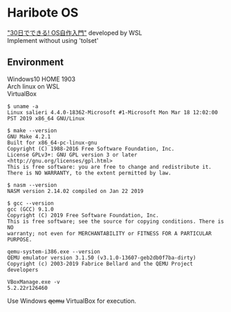 # Haribote OS
["30日でできる! OS自作入門"](https://www.amazon.co.jp/dp/B00IR1HYI0) developed by WSL  
Implement without using 'tolset'  

## Environment
Windows10 HOME 1903  
Arch linux on WSL  
VirtualBox

```
$ uname -a
Linux salieri 4.4.0-18362-Microsoft #1-Microsoft Mon Mar 18 12:02:00 PST 2019 x86_64 GNU/Linux

$ make --version
GNU Make 4.2.1
Built for x86_64-pc-linux-gnu
Copyright (C) 1988-2016 Free Software Foundation, Inc.
License GPLv3+: GNU GPL version 3 or later <http://gnu.org/licenses/gpl.html>
This is free software: you are free to change and redistribute it.
There is NO WARRANTY, to the extent permitted by law.

$ nasm --version
NASM version 2.14.02 compiled on Jan 22 2019

$ gcc --version
gcc (GCC) 9.1.0
Copyright (C) 2019 Free Software Foundation, Inc.
This is free software; see the source for copying conditions. There is NO
warranty; not even for MERCHANTABILITY or FITNESS FOR A PARTICULAR PURPOSE.
```

```
qemu-system-i386.exe --version
QEMU emulator version 3.1.50 (v3.1.0-13607-geb2db0f7ba-dirty)
Copyright (c) 2003-2019 Fabrice Bellard and the QEMU Project developers
```

```VirtualBox:
VBoxManage.exe -v
5.2.22r126460
```

Use Windows ~~qemu~~ VirtualBox for execution.  

